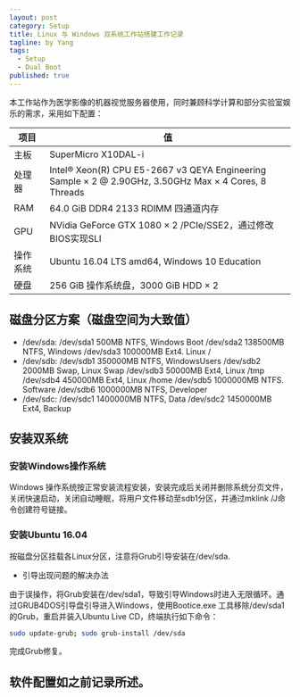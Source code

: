 ```yaml
---
layout: post
category: Setup
title: Linux 与 Windows 双系统工作站搭建工作记录
tagline: by Yang
tags: 
  - Setup
  - Dual Boot
published: true
---
```


本工作站作为医学影像的机器视觉服务器使用，同时兼顾科学计算和部分实验室娱乐的需求，采用如下配置：

<!--more-->

|项目|值|
|---|---|
|主板|SuperMicro X10DAL-i|
|处理器|Intel® Xeon(R) CPU E5-2667 v3 QEYA Engineering Sample × 2 @ 2.90GHz, 3.50GHz Max × 4 Cores, 8 Threads|
|RAM|64.0 GiB DDR4 2133 RDIMM 四通道内存|
|GPU|NVidia GeForce GTX 1080 × 2 /PCIe/SSE2，通过修改BIOS实现SLI|
|操作系统|Ubuntu 16.04 LTS amd64, Windows 10 Education|
|硬盘|256 GiB 操作系统盘，3000 GiB HDD × 2|

## 磁盘分区方案（磁盘空间为大致值）
* /dev/sda:
/dev/sda1	500MB NTFS, Windows Boot
/dev/sda2	138500MB NTFS, Windows
/dev/sda3	100000MB Ext4. Linux /
* /dev/sdb:
/dev/sdb1	350000MB NTFS, WindowsUsers
/dev/sdb2	2000MB Swap, Linux Swap
/dev/sdb3	50000MB Ext4, Linux /tmp
/dev/sdb4	450000MB Ext4, Linux /home
/dev/sdb5	1000000MB NTFS. Software
/dev/sdb6	1000000MB NTFS, Developer
* /dev/sdc:
/dev/sdc1	1400000MB NTFS, Data
/dev/sdc2	1450000MB Ext4, Backup

## 安装双系统
### 安装Windows操作系统

Windows 操作系统按正常安装流程安装，安装完成后关闭并删除系统分页文件，关闭快速启动，关闭自动睡眠，将用户文件移动至sdb1分区，并通过mklink /J命令创建符号链接。

### 安装Ubuntu 16.04

按磁盘分区挂载各Linux分区，注意将Grub引导安装在/dev/sda.

* 引导出现问题的解决办法

由于误操作，将Grub安装在/dev/sda1，导致引导Windows时进入无限循环。通过GRUB4DOS引导盘引导进入Windows，使用Bootice.exe 工具移除/dev/sda1的Grub，重启并装入Ubuntu Live CD，终端执行如下命令：
```sh
sudo update-grub; sudo grub-install /dev/sda
```
完成Grub修复。

## 软件配置如之前记录所述。